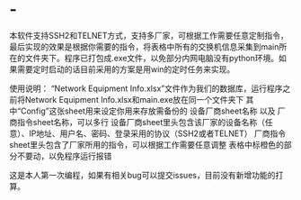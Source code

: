 # -
本软件支持SSH2和TELNET方式，支持多厂家，可根据工作需要任意定制指令，最后实现的效果是根据你需要的指令，将表格中所有的交换机信息采集到main所在的文件夹下。程序已打包成.exe文件，以免部分内网电脑没有python环境。如果需要定时启动的话目前采用的方案是用win的定时任务来实现。

使用说明：
“Network Equipment Info.xlsx”文件作为我们的数据库，运行程序之前将Network Equipment Info.xlsx和main.exe放在同一个文件夹下
其中“Config”这张sheet用来设定你用来存放需备份的 设备厂商sheet名称 以及 厂商指令sheet名称，可以多行
设备厂商sheet里头包含该厂家的设备名称（任意）、IP地址、用户名、密码、登录采用的协议（SSH2或者TELNET）
厂商指令sheet里头包含了厂家所用的指令，可以根据工作需要任意调整
表格中标橙色的部分不要动，以免程序运行报错

这是本人第一次编程，如果有相关bug可以提交issues，目前没有新增功能的打算。


